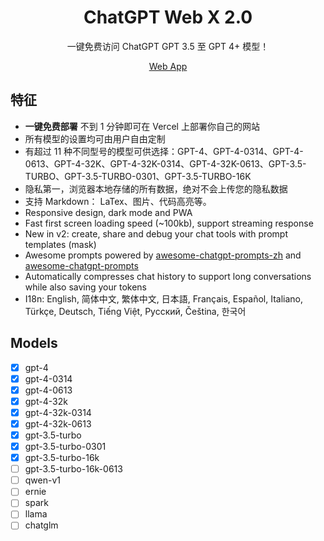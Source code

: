 <div align="center">

<h1 align="center">ChatGPT Web X 2.0</h1>


一键免费访问 ChatGPT GPT 3.5 至 GPT 4+ 模型！




[Web App](https://chatgpt.cloudwl.com/)


[web-url]: [https://chatgpt.cloudwl.com/]

</div>

## 特征

- **一键免费部署** 不到 1 分钟即可在 Vercel 上部署你自己的网站
- 所有模型的设置均可由用户自由定制
- 有超过 11 种不同型号的模型可供选择：GPT-4、GPT-4-0314、GPT-4-0613、GPT-4-32K、GPT-4-32K-0314、GPT-4-32K-0613、GPT-3.5-TURBO、GPT-3.5-TURBO-0301、GPT-3.5-TURBO-16K
- 隐私第一，浏览器本地存储的所有数据，绝对不会上传您的隐私数据
- 支持 Markdown： LaTex、图片、代码高亮等。
- Responsive design, dark mode and PWA
- Fast first screen loading speed (~100kb), support streaming response
- New in v2: create, share and debug your chat tools with prompt templates (mask)
- Awesome prompts powered by [awesome-chatgpt-prompts-zh](https://github.com/PlexPt/awesome-chatgpt-prompts-zh) and [awesome-chatgpt-prompts](https://github.com/f/awesome-chatgpt-prompts)
- Automatically compresses chat history to support long conversations while also saving your tokens
- I18n: English, 简体中文, 繁体中文, 日本語, Français, Español, Italiano, Türkçe, Deutsch, Tiếng Việt, Русский, Čeština, 한국어

## Models

- [x] gpt-4
- [x] gpt-4-0314
- [x] gpt-4-0613
- [x] gpt-4-32k
- [x] gpt-4-32k-0314
- [x] gpt-4-32k-0613
- [x] gpt-3.5-turbo
- [x] gpt-3.5-turbo-0301
- [x] gpt-3.5-turbo-16k
- [ ] gpt-3.5-turbo-16k-0613
- [ ] qwen-v1
- [ ] ernie
- [ ] spark
- [ ] llama
- [ ] chatglm
